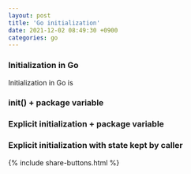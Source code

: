 ```yaml
---
layout: post
title: 'Go initialization'
date: 2021-12-02 08:49:30 +0900
categories: go
---
```


### Initialization in Go

Initialization in Go is

### init() + package variable

### Explicit initialization + package variable

### Explicit initialization with state kept by caller

{% include share-buttons.html %}
